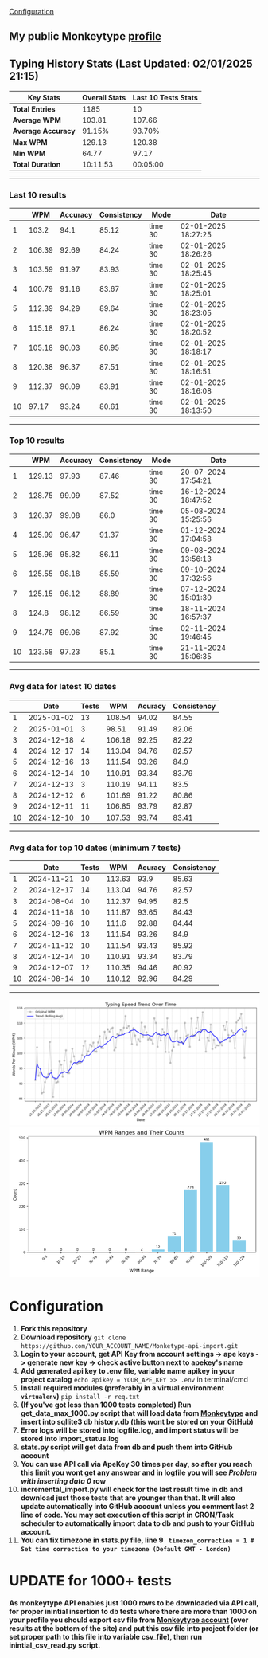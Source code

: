 
[Configuration](#configuration)
## My public Monkeytype [profile](https://monkeytype.com/profile/zp14)


        
## Typing History Stats (Last Updated: 02/01/2025 21:15)

| **Key Stats**               | **Overall Stats**       | **Last 10 Tests Stats**  |
|--------------------------|-------------------------|--------------------------|
| **Total Entries**        | 1185           | 10                       |
| **Average WPM**          | 103.81           | 107.66    |
| **Average Accuracy**     | 91.15%          | 93.70%   |
| **Max WPM**              | 129.13               | 120.38        |
| **Min WPM**              | 64.77               | 97.17                        |
| **Total Duration**       | 10:11:53        | 00:05:00                        |


---

### Last 10 results

| | WPM | Accuracy | Consistency | Mode | Date |
| --- | --- | -------- | ----------- | ---- | --------- |
| 1 | 103.2 | 94.1 | 85.12 | time 30 | 02-01-2025 18:27:25 |
| 2 | 106.39 | 92.69 | 84.24 | time 30 | 02-01-2025 18:26:26 |
| 3 | 103.59 | 91.97 | 83.93 | time 30 | 02-01-2025 18:25:45 |
| 4 | 100.79 | 91.16 | 83.67 | time 30 | 02-01-2025 18:25:01 |
| 5 | 112.39 | 94.29 | 89.64 | time 30 | 02-01-2025 18:23:05 |
| 6 | 115.18 | 97.1 | 86.24 | time 30 | 02-01-2025 18:20:52 |
| 7 | 105.18 | 90.03 | 80.95 | time 30 | 02-01-2025 18:18:17 |
| 8 | 120.38 | 96.37 | 87.51 | time 30 | 02-01-2025 18:16:51 |
| 9 | 112.37 | 96.09 | 83.91 | time 30 | 02-01-2025 18:16:08 |
| 10 | 97.17 | 93.24 | 80.61 | time 30 | 02-01-2025 18:13:50 |


 --- 

### Top 10 results

| | WPM | Accuracy | Consistency | Mode | Date |
| --- | --- | -------- | ----------- | ---- | --------- |
| 1 | 129.13 | 97.93 | 87.46 | time 30 | 20-07-2024 17:54:21 |
| 2 | 128.75 | 99.09 | 87.52 | time 30 | 16-12-2024 18:47:52 |
| 3 | 126.37 | 99.08 | 86.0 | time 30 | 05-08-2024 15:25:56 |
| 4 | 125.99 | 96.47 | 91.37 | time 30 | 01-12-2024 17:04:58 |
| 5 | 125.96 | 95.82 | 86.11 | time 30 | 09-08-2024 13:56:13 |
| 6 | 125.55 | 98.18 | 85.59 | time 30 | 09-10-2024 17:32:56 |
| 7 | 125.15 | 96.12 | 88.89 | time 30 | 07-12-2024 15:01:30 |
| 8 | 124.8 | 98.12 | 86.59 | time 30 | 18-11-2024 16:57:37 |
| 9 | 124.78 | 99.06 | 87.92 | time 30 | 02-11-2024 19:46:45 |
| 10 | 123.58 | 97.23 | 85.1 | time 30 | 21-11-2024 15:06:35 |


 --- 

### Avg data for latest 10 dates

| | Date | Tests | WPM | Acuracy | Consistency |
| --- | --- | -------- | ----------- | ---- | --------- |
| 1 | 2025-01-02 | 13 | 108.54 | 94.02 | 84.55 |
| 2 | 2025-01-01 | 3 | 98.51 | 91.49 | 82.06 |
| 3 | 2024-12-18 | 4 | 106.18 | 92.25 | 82.22 |
| 4 | 2024-12-17 | 14 | 113.04 | 94.76 | 82.57 |
| 5 | 2024-12-16 | 13 | 111.54 | 93.26 | 84.9 |
| 6 | 2024-12-14 | 10 | 110.91 | 93.34 | 83.79 |
| 7 | 2024-12-13 | 3 | 110.19 | 94.11 | 83.5 |
| 8 | 2024-12-12 | 6 | 101.69 | 91.22 | 80.86 |
| 9 | 2024-12-11 | 11 | 106.85 | 93.79 | 82.87 |
| 10 | 2024-12-10 | 10 | 107.53 | 93.74 | 83.41 |


 --- 

### Avg data for top 10 dates (minimum 7 tests)

| | Date | Tests | WPM | Acuracy | Consistency |
| --- | --- | -------- | ----------- | ---- | --------- |
| 1 | 2024-11-21 | 10 | 113.63 | 93.9 | 85.63 |
| 2 | 2024-12-17 | 14 | 113.04 | 94.76 | 82.57 |
| 3 | 2024-08-04 | 10 | 112.37 | 94.95 | 82.5 |
| 4 | 2024-11-18 | 10 | 111.87 | 93.65 | 84.43 |
| 5 | 2024-09-16 | 10 | 111.6 | 92.88 | 84.44 |
| 6 | 2024-12-16 | 13 | 111.54 | 93.26 | 84.9 |
| 7 | 2024-11-12 | 10 | 111.54 | 93.43 | 85.92 |
| 8 | 2024-12-14 | 10 | 110.91 | 93.34 | 83.79 |
| 9 | 2024-12-07 | 12 | 110.35 | 94.46 | 80.92 |
| 10 | 2024-08-14 | 10 | 110.12 | 92.96 | 84.29 |


 --- 


        
![speed trend](typing_speed_trend.png)
![counted chart](count_tests.png)
# Configuration
1. **Fork this repository** 
2. **Download repository** `git clone https://github.com/YOUR_ACCOUNT_NAME/Monketype-api-import.git`
3. **Login to your account, get API Key from account settings -> ape keys -> generate new key -> check active button next to apekey's name**
4. **Add generated api key to .env file, variable name apikey in your project catalog**  `echo apikey = YOUR_APE_KEY >> .env` in terminal/cmd
5. **Install required modules (preferably in a virtual environment `virtualenv`)** `pip install -r req.txt`
6. **(If you've got less than 1000 tests completed) Run get_data_max_1000.py script that will load data from [Monkeytype](https://monkeytype.com/) and insert into sqllite3 db history.db (this wont be stored on your GitHub)**
7. **Error logs will be stored into logfile.log, and import status will be stored into import_status.log**
8. **stats.py script will get data from db and push them into GitHub account**
9. **You can use API call via ApeKey 30 times per day, so after you reach this limit you wont get any answear and in logfile you will see *Problem with inserting data 0* row**
10. **incremental_import.py will check for the last result time in db and download just those tests that are younger than that. It will also update automatically into GitHub account unless you comment last 2 line of code. You may set execution of this script in CRON/Task scheduler to automatically import data to db and push to your GitHub account.**
11. **You can fix timezone in stats.py file, line 9 ` timezon_correction = 1 # Set time correction to your timezone (Default GMT - London)`**
# UPDATE for 1000+ tests
    
**As monkeytype API enables just 1000 rows to be downloaded via API call, for proper inintial insertion to db tests where there are more than 1000 on your profile
you should export csv file from [Monkeytype account](https://monkeytype.com/account) (over results at the bottom of the site)
and put this csv file into project folder (or set proper path to this file into variable csv_file), then run inintial_csv_read.py script.**
    